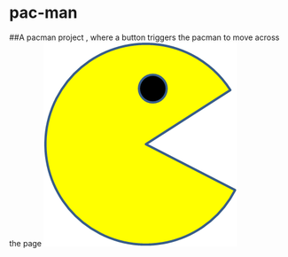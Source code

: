 # pac-man
##A pacman project , where a button triggers the pacman  to move  across the page
 <img src="PacMan1.png" alt="pac-man">

